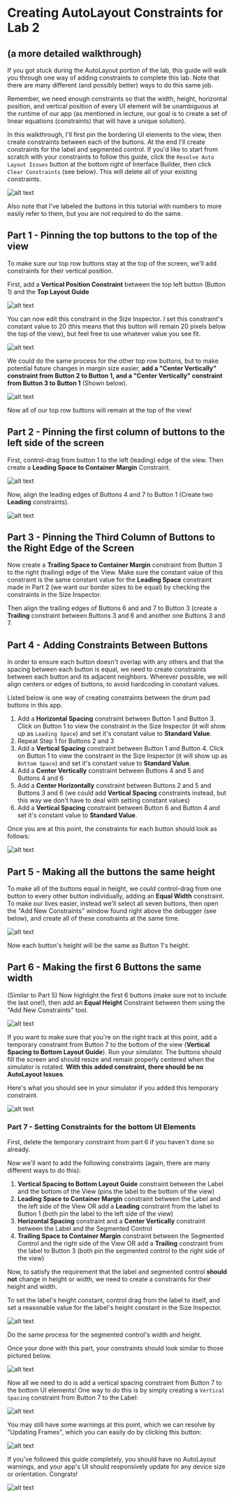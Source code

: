# Creating AutoLayout Constraints for Lab 2 #
## (a more detailed walkthrough) ##

If you got stuck during the AutoLayout portion of the lab, this guide will walk you through one way of adding constraints to complete this lab. Note that there are many different (and possibly better) ways to do this same job.

Remember, we need enough constraints so that the width, height, horizontal position, and vertical position of every UI element will be unambiguous at the runtime of our app (as mentioned in lecture, our goal is to create a set of linear equations (constraints) that will have a unique solution).

In this walkthrough, I'll first pin the bordering UI elements to the view, then create constraints between each of the buttons. At the end I'll create constraints for the label and segmented control. If you'd like to start from scratch with your constraints to follow this guide, click the `Resolve Auto Layout Issues` button at the bottom right of Interface Builder, then click `Clear Constraints` (see below). This will delete all of your existing constraints.

![alt text](/README-images/clear-constraints.png)

Also note that I've labeled the buttons in this tutorial with numbers to more easily refer to them, but you are not required to do the same.

## Part 1 - Pinning the top buttons to the top of the view ###

To make sure our top row buttons stay at the top of the screen, we'll add constraints for their vertical position.

First, add a **Vertical Position Constraint** between the top left button (Button 1) and the **Top Layout Guide**

![alt text](/README-images/autolayout1.png)


You can now edit this constraint in the Size Inspector. I set this constraint's constant value to 20 (this means that this button will remain 20 pixels below the top of the view), but feel free to use whatever value you see fit.

![alt text](/README-images/autolayout2.png)


We could do the same process for the other top row buttons, but to make potential future changes in margin size easier, **add a "Center Vertically" constraint from Button 2 to Button 1, and a "Center Vertically" constraint from Button 3 to Button 1** (Shown below).

![alt text](/README-images/autolayout3.png)


Now all of our top row buttons will remain at the top of the view!

## Part 2 - Pinning the first column of buttons to the left side of the screen ###

First, control-drag from button 1 to the left (leading) edge of the view. Then create a **Leading Space to Container Margin** Constraint. 

![alt text](/README-images/autolayout4.png)


Now, align the leading edges of Buttons 4 and 7 to Button 1 (Create two **Leading** constraints).

![alt text](/README-images/autolayout5.png)

## Part 3 - Pinning the Third Column of Buttons to the Right Edge of the Screen ###

Now create a **Trailing Space to Container Margin** constraint from Button 3 to the right (trailing) edge of the View. Make sure the constant value of this constraint is the same constant value for the **Leading Space** constraint made in Part 2 (we want our border sizes to be equal) by checking the constraints in the Size Inspector.

Then align the trailing edges of Buttons 6 and and 7 to Button 3 (create a **Trailing** constraint between Buttons 3 and 6 and another one Buttons 3 and 7.

## Part 4 - Adding Constraints Between Buttons ###

In order to ensure each button doesn't overlap with any others and that the spacing between each button is equal, we need to create constraints between each button and its adjacent neighbors. Wherever possible, we will align centers or edges of buttons, to avoid hardcoding in constant values.

Listed below is one way of creating constraints between the drum pad buttons in this app. 

1. Add a **Horizontal Spacing** constraint between Button 1 and Button 3. Click on Button 1 to view the constraint in the Size Inspector (it will show up as `Leading Space`) and set it's constant value to **Standard Value**.
2. Repeat Step 1 for Buttons 2 and 3
3. Add a **Vertical Spacing** constraint between Button 1 and Button 4. Click on Button 1 to view the constraint in the Size Inspector (it will show up as `Bottom Space`) and set it's constant value to **Standard Value**.
4. Add a **Center Vertically** constraint between Buttons 4 and 5 and Buttons 4 and 6 
5. Add a **Center Horizontally** constraint between Buttons 2 and 5 and Buttons 3 and 6 (we could add **Vertical Spacing** constraints instead, but this way we don't have to deal with setting constant values)
6. Add a **Vertical Spacing** constraint between Button 6 and Button 4 and set it's constant value to **Standard Value**.

Once you are at this point, the constraints for each button should look as follows:

![alt text](/README-images/autolayout6.png)

## Part 5 - Making all the buttons the same height ###

To make all of the buttons equal in height, we *could* control-drag from one button to every other button individually, adding an **Equal Width** constraint. To make our lives easier, instead we'll select all seven buttons, then open the "Add New Constraints" window found right above the debugger (see below), and create all of these constraints at the same time.

![alt text](/README-images/autolayout7.png)


Now each button's height will be the same as Button 1's height.

## Part 6 - Making the first 6 Buttons the same width ###

(Similar to Part 5) Now highlight the first 6 buttons (make sure not to include the last one!), then add an **Equal Height** Constraint between them using the "Add New Constraints" tool.

![alt text](/README-images/autolayout8.png)


If you want to make sure that you're on the right track at this point, add a temporary constraint from Button 7 to the bottom of the view (**Vertical Spacing to Bottom Layout Guide**). Run your simulator. The buttons should fill the screen and should resize and remain properly centered when the simulator is rotated. **With this added constraint, there should be no AutoLayout Issues**.

Here's what you should see in your simulator if you added this temporary constraint. 

![alt text](/README-images/autolayout9.png)

### Part 7 - Setting Constraints for the bottom UI Elements ###

First, delete the temporary constraint from part 6 if you haven't done so already.

Now we'll want to add the following constraints (again, there are many different ways to do this):

1. **Vertical Spacing to Bottom Layout Guide** constraint between the Label and the bottom of the View (pins the label to the bottom of the view)
2. **Leading Space to Container Margin** constraint between the Label and the left side of the View OR add a **Leading** constraint from the label to Button 1 (both pin the label to the left side of the view)
3. **Horizontal Spacing** constraint and a **Center Vertically** constraint between the Label and the Segmented Control
4. **Trailing Space to Container Margin** constraint between the Segmented Control and the right side of the View OR add a **Trailing** constraint from the label to Button 3 (both pin the segmented control to the right side of the view)

Now, to satisfy the requirement that the label and segmented control **should not** change in height or width, we need to create a constraints for their height and width.

To set the label's height constant, control drag from the label to itself, and set a reasonable value for the label's height constant in the Size Inspector. 

![alt text](/README-images/autolayout10.png)


Do the same process for the segmented control's width and height. 

Once your done with this part, your constraints should look similar to those pictured below.

![alt text](/README-images/autolayout11.png)


Now all we need to do is add a vertical spacing constraint from Button 7 to the bottom UI elements! One way to do this is by simply creating a `Vertical Spacing` constraint from Button 7 to the Label: 

![alt text](/README-images/autolayout12.png)


You may still have some warnings at this point, which we can resolve by "Updating Frames", which you can easily do by clicking this button:

![alt text](/README-images/autolayout13.png)


If you've followed this guide completely, you should have no AutoLayout warnings, and your app's UI should responsively update for any device size or orientation. Congrats!


![alt text](/README-images/end-autolayout.gif)


